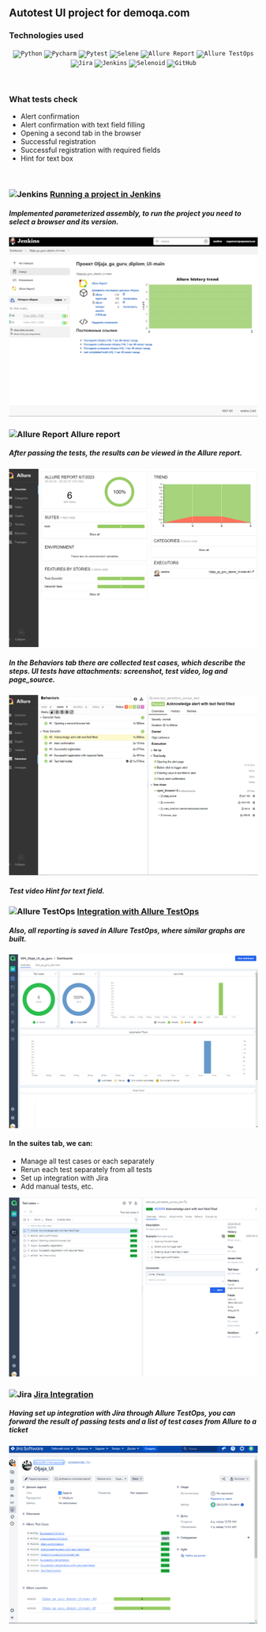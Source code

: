 ## Autotest UI project for demoqa.com
### Technologies used
<p  align="center">
<code><img width="5%" title="Python" src="https://upload.wikimedia.org/wikipedia/commons/thumb/0/0a/Python.svg/1024px-Python.svg.png"></code>
<code><img width="5%" title="Pycharm" src="https://upload.wikimedia.org/wikipedia/commons/thumb/1/1d/PyCharm_Icon.svg/1200px-PyCharm_Icon.svg.png"></code>
<code><img width="5%" title="Pytest" src="https://upload.wikimedia.org/wikipedia/commons/b/ba/Pytest_logo.svg"></code>
<code><img width="5%" title="Selene" src="https://fs.getcourse.ru/fileservice/file/download/a/159627/sc/264/h/e0cabcb69a2df1e6b1086292c020a4a7.png"></code>
<code><img width="5%" title="Allure Report" src="https://avatars.githubusercontent.com/u/5879127?s=200&v=4"></code>
<code><img width="5%" title="Allure TestOps" src="https://marketplace-cdn.atlassian.com/files/92e2d8c3-2a30-46c0-bf21-2453a4a270d3?fileType=image&mode=full-fit"></code>
<code><img width="5%" title="Jira" src="https://logojinni.com/image/logos/jira-3.svg"></code>
<code><img width="5%" title="Jenkins" src="https://avatars.githubusercontent.com/u/2520748?v=4"></code>
<code><img width="5%" title="Selenoid" src="https://diginomica.com/sites/default/files/images/2017-09/docker-container.jpg"></code>
<code><img width="5%" title="GitHub" src="https://cdn-icons-png.flaticon.com/512/25/25231.png"></code>
</p>
<br> 

### What tests check
* Alert confirmation
* Alert confirmation with text field filling
* Opening a second tab in the browser
* Successful registration
* Successful registration with required fields
* Hint for text box
<br>


### <img width="3%" title="Jenkins" src="https://avatars.githubusercontent.com/u/2520748?v=4"> [Running a project in Jenkins](https://jenkins.autotests.cloud/job/qaguru_diploma_ui/)
##### Implemented parameterized assembly, to run the project you need to select a browser and its version.

![Jenkins_run](images/jenkinss.png)





### <img width="3%" title="Allure Report" src="https://avatars.githubusercontent.com/u/5879127?s=200&v=4"> Allure report
##### After passing the tests, the results can be viewed in the Allure report.
![Overview](images/alluree.png)  


##### In the Behaviors tab there are collected test cases, which describe the steps. UI tests have attachments: screenshot, test video, log and page_source.

![Behaviors](images/alluree1.png)



##### Test video Hint for text field.





### <img width="3%" title="Allure TestOps" src="https://marketplace-cdn.atlassian.com/files/92e2d8c3-2a30-46c0-bf21-2453a4a270d3?fileType=image&mode=full- fit"> [Integration with Allure TestOps](https://allure.autotests.cloud/project/2140/dashboards)

##### Also, all reporting is saved in Allure TestOps, where similar graphs are built.

![Graf](images/alluree.Testo.png)



#### In the suites tab, we can:
- Manage all test cases or each separately
- Rerun each test separately from all tests
- Set up integration with Jira
- Add manual tests, etc.


![tests](images/alluree.test%20cases.png)   


### <img width="3%" title="Jira" src="https://logojinni.com/image/logos/jira-3.svg"> [Jira Integration](https://jira.autotests.cloud/browse/HOMEWORK-658)
##### Having set up integration with Jira through Allure TestOps, you can forward the result of passing tests and a list of test cases from Allure to a ticket

![Jira](images/jiraa.png)

